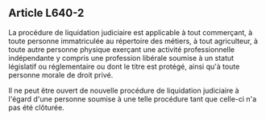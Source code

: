 Article L640-2
----
La procédure de liquidation judiciaire est applicable à tout commerçant, à toute
personne immatriculée au répertoire des métiers, à tout agriculteur, à toute
autre personne physique exerçant une activité professionnelle indépendante y
compris une profession libérale soumise à un statut législatif ou réglementaire
ou dont le titre est protégé, ainsi qu'à toute personne morale de droit privé.

Il ne peut être ouvert de nouvelle procédure de liquidation judiciaire à l'égard
d'une personne soumise à une telle procédure tant que celle-ci n'a pas été
clôturée.
